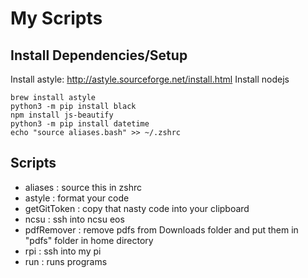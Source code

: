 # My Scripts

## Install Dependencies/Setup
Install astyle: http://astyle.sourceforge.net/install.html
Install nodejs
```console
brew install astyle
python3 -m pip install black
npm install js-beautify
python3 -m pip install datetime
echo "source aliases.bash" >> ~/.zshrc
```

## Scripts
* aliases : source this in zshrc
* astyle : format your code
* getGitToken : copy that nasty code into your clipboard
* ncsu : ssh into ncsu eos
* pdfRemover : remove pdfs from Downloads folder and put them in "pdfs" folder in home directory
* rpi : ssh into my pi
* run : runs programs

